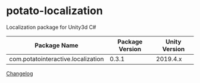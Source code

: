 # potato-localization
Localization package for Unity3d C#

| Package Name | Package Version | Unity Version |
|-----|-----|-----|
| com.potatointeractive.localization | 0.3.1 | 2019.4.x |

[Changelog](CHANGELOG.md)